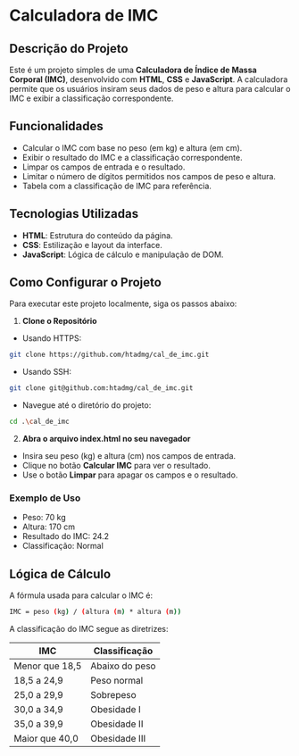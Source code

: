 # Calculadora de IMC

## Descrição do Projeto
Este é um projeto simples de uma **Calculadora de Índice de Massa Corporal (IMC)**, desenvolvido com **HTML**, **CSS** e **JavaScript**. A calculadora permite que os usuários insiram seus dados de peso e altura para calcular o IMC e exibir a classificação correspondente.

## Funcionalidades

- Calcular o IMC com base no peso (em kg) e altura (em cm).
- Exibir o resultado do IMC e a classificação correspondente.
- Limpar os campos de entrada e o resultado.
- Limitar o número de dígitos permitidos nos campos de peso e altura.
- Tabela com a classificação de IMC para referência.

## Tecnologias Utilizadas

- **HTML**: Estrutura do conteúdo da página.
- **CSS**: Estilização e layout da interface.
- **JavaScript**: Lógica de cálculo e manipulação de DOM.

## Como Configurar o Projeto

Para executar este projeto localmente, siga os passos abaixo:

1. **Clone o Repositório**
- Usando HTTPS:
```bash
git clone https://github.com/htadmg/cal_de_imc.git
```
- Usando SSH:
```bash
git clone git@github.com:htadmg/cal_de_imc.git
```
- Navegue até o diretório do projeto:
```bash
cd .\cal_de_imc
```
2. **Abra o arquivo index.html no seu navegador**
- Insira seu peso (kg) e altura (cm) nos campos de entrada.
- Clique no botão **Calcular IMC** para ver o resultado.
- Use o botão **Limpar** para apagar os campos e o resultado.

### Exemplo de Uso

- Peso: 70 kg
- Altura: 170 cm
- Resultado do IMC: 24.2
- Classificação: Normal

## Lógica de Cálculo
A fórmula usada para calcular o IMC é:
```bash
IMC = peso (kg) / (altura (m) * altura (m))
```

A classificação do IMC segue as diretrizes:

| IMC                | Classificação       |
|--------------------|---------------------|
| Menor que 18,5     | Abaixo do peso      |
| 18,5 a 24,9        | Peso normal         |
| 25,0 a 29,9        | Sobrepeso           |
| 30,0 a 34,9        | Obesidade I         |
| 35,0 a 39,9        | Obesidade II        |
| Maior que 40,0     | Obesidade III       |




